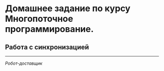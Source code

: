 # Домашнее задание по курсу Многопоточное программирование.
## Работа с синхронизацией
***
*Робот-доставщик* 
